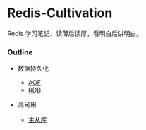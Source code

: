 # Redis-Cultivation

Redis 学习笔记，读薄后读厚，看明白后讲明白。

### Outline

* 数据持久化
    * [AOF](https://github.com/Sidfate/Redis-Cultivation/tree/master/outline/持久化-AOF.md)
    * [RDB](https://github.com/Sidfate/Redis-Cultivation/tree/master/outline/持久化-RDB.md)

* 高可用
    * [主从库](https://github.com/Sidfate/Redis-Cultivation/tree/master/outline/高可用-主从库.md)